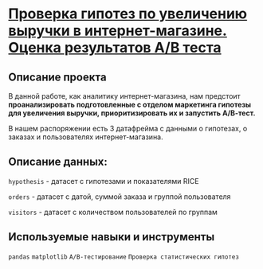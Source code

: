 # [Проверка гипотез по увеличению выручки в интернет-магазине. Оценка результатов A/B теста](hypothesis_ab_project.ipynb)

## Описание проекта

В данной работе, как аналитику интернет-магазина, нам предстоит **проанализировать подготовленные с отделом маркетинга гипотезы для увеличения выручки, приоритизировать их и запустить А/В-тест.**

В нашем распоряжении есть 3 датафрейма с данными о гипотезах, о заказах и пользователях интернет-магазина.

## Описание данных:

`hypothesis` - датасет с гипотезами и показателями RICE

`orders` - датасет с датой, суммой заказа и группой пользователя

`visitors` - датасет с количеством пользователей по группам

## Используемые навыки и инструменты

`pandas` `matplotlib` `A/B-тестирование` `Проверка статистических гипотез`
